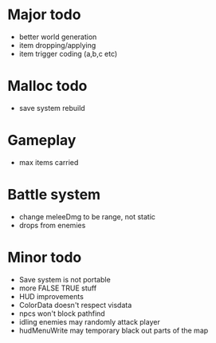 Major todo
==========

* better world generation
* item dropping/applying
* item trigger coding (a,b,c etc)

Malloc todo
===========
* save system rebuild

Gameplay
========
* max items carried

Battle system
=============
* change meleeDmg to be range, not static
* drops from enemies

Minor todo
==========

* Save system is not portable
* more FALSE TRUE stuff
* HUD improvements
* ColorData doesn't respect visdata
* npcs won't block pathfind
* idling enemies may randomly attack player
* hudMenuWrite may temporary black out parts of the map
